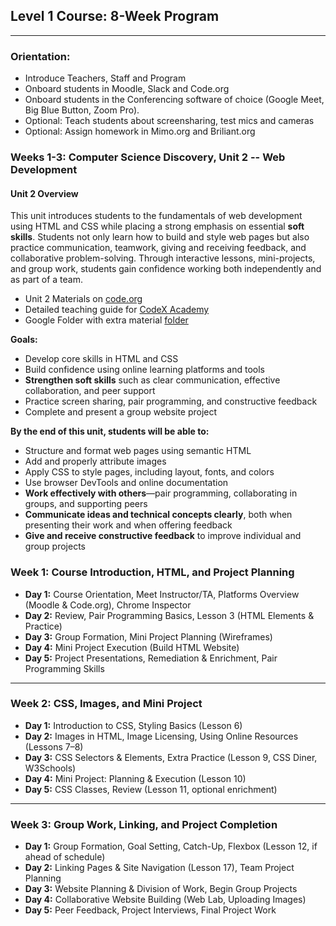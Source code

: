 ## **Level 1 Course: 8-Week Program**

---

### Orientation:

- Introduce Teachers, Staff and Program
- Onboard students in Moodle, Slack and Code.org
- Onboard students in the Conferencing software of choice (Google Meet, Big Blue Button, Zoom Pro).
- Optional: Teach students about screensharing, test mics and cameras
- Optional: Assign homework in Mimo.org and Briliant.org

### Weeks 1-3: Computer Science Discovery, Unit 2 -- Web Development


#### Unit 2 Overview

This unit introduces students to the fundamentals of web development using HTML and CSS while placing a strong emphasis on essential **soft skills**. Students not only learn how to build and style web pages but also practice communication, teamwork, giving and receiving feedback, and collaborative problem-solving. Through interactive lessons, mini-projects, and group work, students gain confidence working both independently and as part of a team.

* Unit 2 Materials on [code.org](https://studio.code.org/courses/csd-2024/units/2)
* Detailed teaching guide for [CodeX Academy](./unit-2.md)
* Google Folder with extra material [folder](https://drive.google.com/drive/folders/183MYBR1JYLeGGrMS9NPF9avjGGJmjAP9?usp=sharing)

**Goals:**

* Develop core skills in HTML and CSS
* Build confidence using online learning platforms and tools
* **Strengthen soft skills** such as clear communication, effective collaboration, and peer support
* Practice screen sharing, pair programming, and constructive feedback
* Complete and present a group website project

**By the end of this unit, students will be able to:**

* Structure and format web pages using semantic HTML
* Add and properly attribute images
* Apply CSS to style pages, including layout, fonts, and colors
* Use browser DevTools and online documentation
* **Work effectively with others**—pair programming, collaborating in groups, and supporting peers
* **Communicate ideas and technical concepts clearly**, both when presenting their work and when offering feedback
* **Give and receive constructive feedback** to improve individual and group projects

### **Week 1: Course Introduction, HTML, and Project Planning**

* **Day 1:** Course Orientation, Meet Instructor/TA, Platforms Overview (Moodle & Code.org), Chrome Inspector
* **Day 2:** Review, Pair Programming Basics, Lesson 3 (HTML Elements & Practice)
* **Day 3:** Group Formation, Mini Project Planning (Wireframes)
* **Day 4:** Mini Project Execution (Build HTML Website)
* **Day 5:** Project Presentations, Remediation & Enrichment, Pair Programming Skills

---

### **Week 2: CSS, Images, and Mini Project**

* **Day 1:** Introduction to CSS, Styling Basics (Lesson 6)
* **Day 2:** Images in HTML, Image Licensing, Using Online Resources (Lessons 7–8)
* **Day 3:** CSS Selectors & Elements, Extra Practice (Lesson 9, CSS Diner, W3Schools)
* **Day 4:** Mini Project: Planning & Execution (Lesson 10)
* **Day 5:** CSS Classes, Review (Lesson 11, optional enrichment)

---

### **Week 3: Group Work, Linking, and Project Completion**

* **Day 1:** Group Formation, Goal Setting, Catch-Up, Flexbox (Lesson 12, if ahead of schedule)
* **Day 2:** Linking Pages & Site Navigation (Lesson 17), Team Project Planning
* **Day 3:** Website Planning & Division of Work, Begin Group Projects
* **Day 4:** Collaborative Website Building (Web Lab, Uploading Images)
* **Day 5:** Peer Feedback, Project Interviews, Final Project Work

